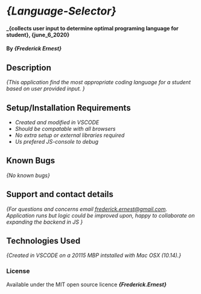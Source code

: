 # _{Language-Selector}_

#### _{collects user input to determine optimal programing language for student}, {june_6_2020}

#### By _**{Frederick Ernest}**_

## Description

_{This application find the most appropriate coding language for a student based on user provided input. }_

## Setup/Installation Requirements

* _Created and modified in VSCODE_
* _Should be compatable with all browsers_
* _No extra setup or external libraries required_
* _Us prefered JS-console to debug_



## Known Bugs

_{No known bugs}_

## Support and contact details

_{For questions and concerns email frederick.ernest@gmail.com. Application runs but logic could be improved upon, happy to collaborate on expanding the backend in JS }_

## Technologies Used

_{Created in VSCODE on a 20115 MBP intstalled with Mac OSX (10.14).}_

### License


Available under the MIT open source licence **_{Frederick.Ernest}_**
